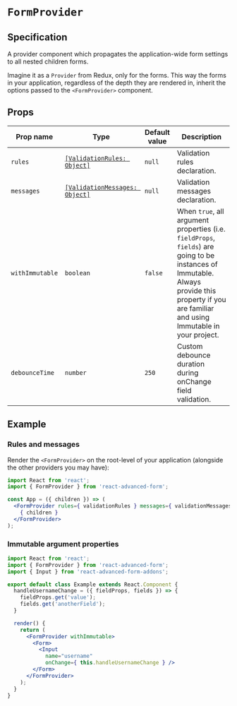 # `FormProvider`

## Specification

A provider component which propagates the application-wide form settings to all nested children forms.

Imagine it as a `Provider` from Redux, only for the forms. This way the forms in your application, regardless of the depth they are rendered in, inherit the options passed to the `<FormProvider>` component.

## Props

| Prop name | Type | Default value | Description |
| --------- | ---- | ------------- | ----------- |
| `rules` | [`[ValidationRules: Object]`](../validation/rules.md) | `null` | Validation rules declaration. |
| `messages` | [`[ValidationMessages: Object]`](../validation/messages.md) | `null` | Validation messages declaration. |
| `withImmutable` | `boolean` | `false` | When `true`, all argument properties (i.e. `fieldProps`, `fields`) are going to be instances of Immutable. Always provide this property if you are familiar and using Immutable in your project. |
| `debounceTime` | `number` | `250` | Custom debounce duration during onChange field validation. |

## Example

### Rules and messages

Render the `<FormProvider>` on the root-level of your application (alongside the other providers you may have):

```jsx
import React from 'react';
import { FormProvider } from 'react-advanced-form';

const App = ({ children }) => (
  <FormProvider rules={ validationRules } messages={ validationMessages }>
    { children }
  </FormProvider>
);
```

### Immutable argument properties
```jsx
import React from 'react';
import { FormProvider } from 'react-advanced-form';
import { Input } from 'react-advanced-form-addons';

export default class Example extends React.Component {
  handleUsernameChange = ({ fieldProps, fields }) => {
    fieldProps.get('value');
    fields.get('anotherField');
  }

  render() {
    return (
      <FormProvider withImmutable>
        <Form>
          <Input
            name="username"
            onChange={ this.handleUsernameChange } />
        </Form>
      </FormProvider>
    );
  }
}
````
